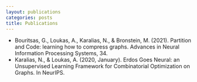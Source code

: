 ```yaml
---
layout: publications
categories: posts
title: Publications
---
```

* Bouritsas, G., Loukas, A., Karalias, N., & Bronstein, M. (2021). Partition and Code: learning how to compress graphs. Advances in Neural Information Processing Systems, 34.
* Karalias, N., & Loukas, A. (2020, January). Erdos Goes Neural: an Unsupervised Learning Framework for Combinatorial Optimization on Graphs. In NeurIPS.
